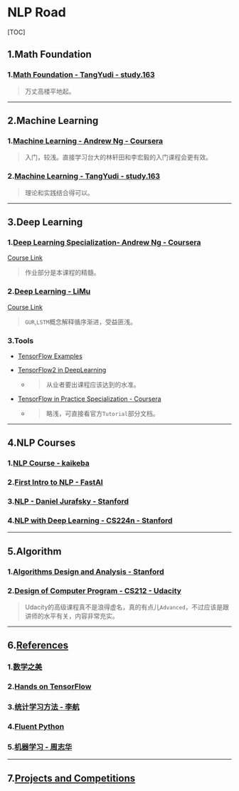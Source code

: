 # NLP Road

[TOC]

## 1.Math Foundation

### 1.[Math Foundation - TangYudi - study.163](./Machine_Learning_TangYuDi_net163/0_Math)

> 万丈高楼平地起。

---

## 2.Machine Learning

### 1.[Machine Learning - Andrew Ng - Coursera](./Machine_Learning_Andrew_Ng_Coursera)

> 入门，较浅。直接学习台大的林轩田和李宏毅的入门课程会更有效。

### 2.[Machine Learning - TangYudi - study.163](./Machine_Learning_TangYuDi_net163)

> 理论和实践结合得可以。

---

## 3.Deep Learning

### 1.[Deep Learning Specialization- Andrew Ng - Coursera](./Deep_Learning_Andrew_Ng_Coursera)

[Course Link](https://www.coursera.org/specializations/deep-learning)

> 作业部分是本课程的精髓。

### 2.[Deep Learning - LiMu](./Deep_Leaning_LiMu_MxNet)

[Course Link](https://space.bilibili.com/209599371/channel/detail?cid=23541)

> `GUR`,`LSTM`概念解释循序渐进，受益匪浅。

### 3.Tools

- [TensorFlow Examples](./TensorFlow_Examples)

- [TensorFlow2 in DeepLearning](./TensorFlow2_and_Deep_Learning_net163)

  - > 从业者要出课程应该达到的水准。

- [TensorFlow in Practice Specialization - Coursera](./TensorFlow_in_Practice_Specialization_Andrew_Ng_Coursera)

  - > 略浅，可直接看官方`Tutorial`部分文档。

---

## 4.NLP Courses

### 1.[NLP Course - kaikeba](./Artificial_Intelligence_for_NLP)

### 2.[First Intro to NLP  -  FastAI](./First_Intro_to_NLP_FastAI)

### 3.[NLP - Daniel Jurafsky - Stanford](./Natural_Language_Processing_Daniel_Jurafsky_Stanford)

### 4.[NLP with Deep Learning - CS224n - Stanford](./Natural_Language_Processing_with_Deep_Learning_cs224n_Stanford)

---

## 5.Algorithm

### 1.[Algorithms Design and Analysis - Stanford](./Algorithms_Desing_and_Analysis_Stanford)

### 2.[Design of Computer Program - CS212 - Udacity](./Design_of_Computer_Program_cs212_Udacity)

> Udacity的高级课程真不是浪得虚名，真的有点儿`Advanced`，不过应该是跟讲师的水平有关，内容非常充实。

---

## 6.[References](./References)

### 1.[数学之美](./References/数学之美)

### 2.[Hands on TensorFlow](./References/Hands_on_Tensorflow)

### 3.[统计学习方法 - 李航](./References/统计学习方法)

### 4.[Fluent Python](./References/Fluent_Python)

### 5.[机器学习 - 周志华](./References/机器学习-周志华)

---

## 7.[Projects and Competitions](./Kaggle/README.md)

